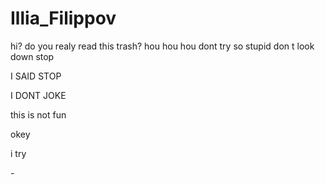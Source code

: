 # Illia_Filippov
hi?
do you realy read this trash?
hou hou hou
dont try
so stupid
don t look down
stop









I SAID STOP













I DONT JOKE






















this is not fun













































okey




























i try































_-_
